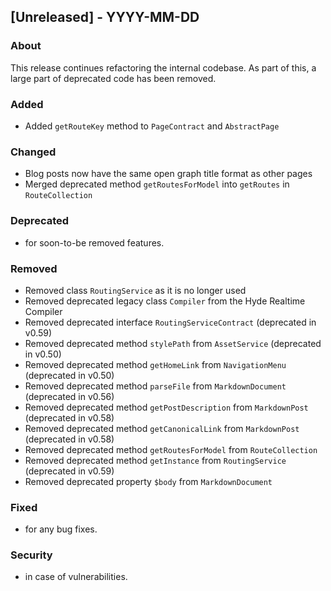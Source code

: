 ## [Unreleased] - YYYY-MM-DD

### About

This release continues refactoring the internal codebase. As part of this, a large part of deprecated code has been removed.

### Added
- Added `getRouteKey` method to `PageContract` and `AbstractPage`

### Changed
- Blog posts now have the same open graph title format as other pages
- Merged deprecated method `getRoutesForModel` into `getRoutes` in `RouteCollection`

### Deprecated
- for soon-to-be removed features.

### Removed
- Removed class `RoutingService` as it is no longer used
- Removed deprecated legacy class `Compiler`  from the Hyde Realtime Compiler
- Removed deprecated interface `RoutingServiceContract` (deprecated in v0.59)
- Removed deprecated method `stylePath` from `AssetService` (deprecated in v0.50)
- Removed deprecated method `getHomeLink` from `NavigationMenu` (deprecated in v0.50)
- Removed deprecated method `parseFile` from `MarkdownDocument` (deprecated in v0.56)
- Removed deprecated method `getPostDescription` from `MarkdownPost` (deprecated in v0.58)
- Removed deprecated method `getCanonicalLink` from `MarkdownPost` (deprecated in v0.58)
- Removed deprecated method `getRoutesForModel` from `RouteCollection`
- Removed deprecated method `getInstance` from `RoutingService` (deprecated in v0.59)
- Removed deprecated property `$body`  from `MarkdownDocument`

### Fixed
- for any bug fixes.

### Security
- in case of vulnerabilities.
